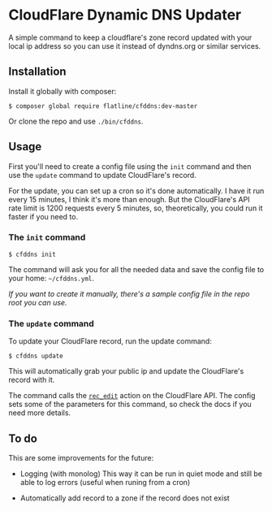 CloudFlare Dynamic DNS Updater
==============================

A simple command to keep a cloudflare's zone record updated with your local ip
address so you can use it instead of dyndns.org or similar services.

Installation
------------

Install it globally with composer:

```shell
$ composer global require flatline/cfddns:dev-master
```

Or clone the repo and use `./bin/cfddns`.

Usage
-----

First you'll need to create a config file using the `init` command and then use
the `update` command to update CloudFlare's record.

For the update, you can set up a cron so it's done automatically. I have it run
every 15 minutes, I think it's more than enough. But the CloudFlare's API rate
limit is 1200 requests every 5 minutes, so, theoretically, you could run it
faster if you need to.

### The `init` command

```shell
$ cfddns init
```

The command will ask you for all the needed data and save the config file to
your home: `~/cfddns.yml`.

_If you want to create it manually, there's a sample config file in the repo
root you can use._

### The `update` command

To update your CloudFlare record, run the update command:

```shell
$ cfddns update
```

This will automatically grab your public ip and update the CloudFlare's record
with it.

The command calls the [`rec_edit`](http://www.cloudflare.com/docs/client-api.html#s5.2)
action on the CloudFlare API. The config sets some of the parameters for this command,
so check the docs if you need more details.

To do
-----

This are some improvements for the future:

* Logging (with monolog)
  This way it can be run in quiet mode and still be able to log errors (useful
  when runing from a cron)

* Automatically add record to a zone if the record does not exist
